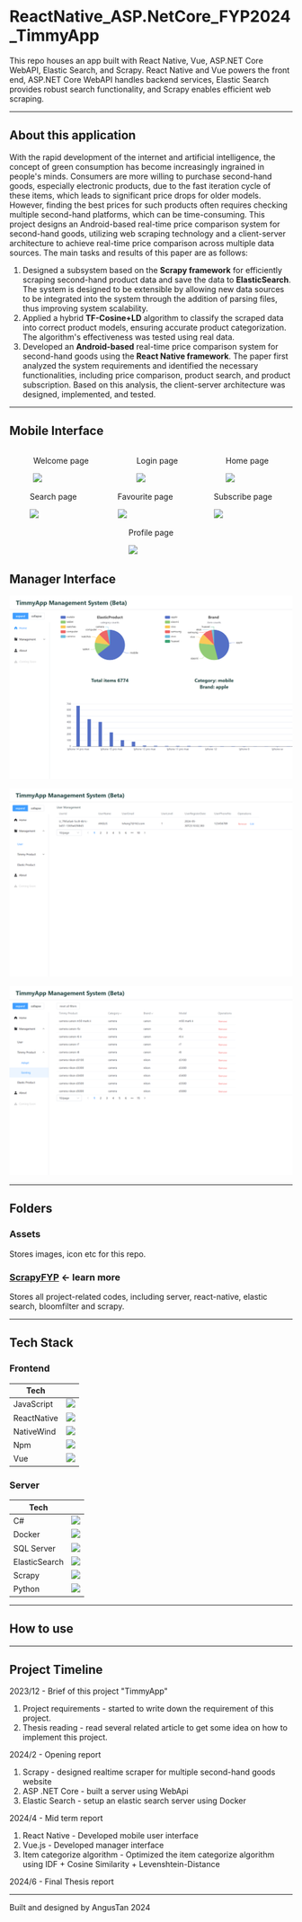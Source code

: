 <link
  rel="stylesheet"
  href="https://cdn.jsdelivr.net/gh/dheereshagrwal/colored-icons@1.7.5/src/app/ci.min.css"
/>

# ReactNative_ASP.NetCore_FYP2024_TimmyApp

This repo houses an app built with React Native, Vue, ASP.NET Core WebAPI, Elastic Search, and Scrapy. React Native and Vue powers the front end, ASP.NET Core WebAPI handles backend services, Elastic Search provides robust search functionality, and Scrapy enables efficient web scraping.

---

## About this application

With the rapid development of the internet and artificial intelligence, the concept of green consumption has become increasingly ingrained in people's minds. Consumers are more willing to purchase second-hand goods, especially electronic products, due to the fast iteration cycle of these items, which leads to significant price drops for older models. However, finding the best prices for such products often requires checking multiple second-hand platforms, which can be time-consuming. This project designs an Android-based real-time price comparison system for second-hand goods, utilizing web scraping technology and a client-server architecture to achieve real-time price comparison across multiple data sources.
The main tasks and results of this paper are as follows:

1. Designed a subsystem based on the **Scrapy framework** for efficiently scraping second-hand product data and save the data to **ElasticSearch**. The system is designed to be extensible by allowing new data sources to be integrated into the system through the addition of parsing files, thus improving system scalability.
2. Applied a hybrid **TF-Cosine+LD** algorithm to classify the scraped data into correct product models, ensuring accurate product categorization. The algorithm's effectiveness was tested using real data.
3. Developed an **Android-based** real-time price comparison system for second-hand goods using the **React Native framework**. The paper first analyzed the system requirements and identified the necessary functionalities, including price comparison, product search, and product subscription. Based on this analysis, the client-server architecture was designed, implemented, and tested.

---

## Mobile Interface

<div style = "display: flex; justify-content:space-around;">
  <div>
    <p>Welcome page</p>
    <image src = "./Assets/DemoGif/welcome.gif" height="300"/>
  </div>

  <div>
    <p>Login page</p>
    <image src = "./Assets/DemoGif/login.gif" height="300"/>
  </div>

  <div>
    <p>Home page</p>
    <image src = "./Assets/DemoGif/browse.gif" height="300"/>
  </div>
</div>

<div style = "display: flex; justify-content:space-around;">
  <div>
    <p>Search page</p>
    <image src = "./Assets/DemoGif/search.gif" height="300"/>
  </div>

  <div>
    <p>Favourite page</p>
    <image src = "./Assets/DemoGif/fav.gif" height="300"/>
  </div>

  <div>
    <p>Subscribe page</p>
    <image src = "./Assets/DemoGif/subscribe.gif" height="300"/>
  </div>
</div>

<div style = "display: flex; justify-content:space-around;">
  <div>
    <p>Profile page</p>
    <image src = "./Assets/DemoGif/profile.gif" height="300"/>
  </div>
</div>


## Manager Interface
![alt text](assets/image.png)

![alt text](assets/image-1.png)

![alt text](assets/image-2.png)

---

## Folders

### Assets

Stores images, icon etc for this repo.

### [ScrapyFYP](ScrapyFYP\README.md) <- learn more

Stores all project-related codes, including server, react-native, elastic search, bloomfilter and scrapy.

---

## Tech Stack

### Frontend

| Tech        |                                                                     |
| ----------- | ------------------------------------------------------------------- |
| JavaScript  | <image src = "./Assets/TechStackIcon/JS.png" height="40"/>          |
| ReactNative | <image src = "./Assets/TechStackIcon/ReactNative.svg" height="40"/> |
| NativeWind  | <image src = "./Assets/TechStackIcon/TailWind.svg" height="40"/>    |
| Npm         | <image src = "./Assets/TechStackIcon/Npm.svg" height="40"/>         |
| Vue         | <image src = "./Assets/TechStackIcon/Vue.svg" height="40"/>         |

### Server

| Tech          |                                                                       |
| ------------- | --------------------------------------------------------------------- |
| C#            | <image src = "./Assets/TechStackIcon/CS.svg" height="40"/>            |
| Docker        | <image src = "./Assets/TechStackIcon/Docker.svg" height="40"/>        |
| SQL Server    | <image src = "./Assets/TechStackIcon/SqlServer.png" height="40"/>     |
| ElasticSearch | <image src = "./Assets/TechStackIcon/ElasticSearch.svg" height="40"/> |
| Scrapy        | <image src = "./Assets/TechStackIcon/scrapy.png" height="40"/>        |
| Python        | <image src = "./Assets/TechStackIcon/Python.svg" height="40"/>        |

---

## How to use


---

## Project Timeline
2023/12 - Brief of this project "TimmyApp"
1. Project requirements - started to write down the requirement of this project.
2. Thesis reading - read several related article to get some idea on how to implement this project.

2024/2 -  Opening report
1. Scrapy - designed realtime scraper for multiple second-hand goods website
2. ASP .NET Core - built a server using WebApi
3. Elastic Search - setup an elastic search server using Docker

2024/4 - Mid term report
1. React Native - Developed mobile user interface
2. Vue.js - Developed manager interface
3. Item categorize algorithm - Optimized the item categorize algorithm using IDF + Cosine Similarity + Levenshtein-Distance

2024/6 - Final Thesis report

---
Built and designed by AngusTan 2024